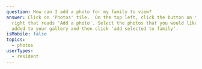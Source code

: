 ```yaml
---
question: How can I add a photo for my family to view?
answer: Click on 'Photos' tile.  On the top left, click the button on the top
  right that reads 'Add a photo'. Select the photos that you would like to be
  added to your gallery and then click 'add selected to family'.
isMobile: false
topics:
  - photos
userTypes:
  - resident
---
```


